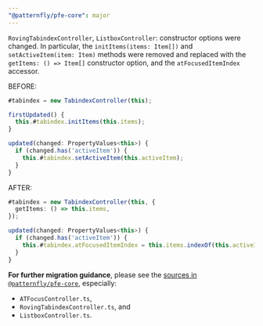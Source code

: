```yaml
---
"@patternfly/pfe-core": major
---
```

`RovingTabindexController`, `ListboxController`: constructor options were changed. 
In particular, the `initItems(items: Item[])` and `setActiveItem(item: Item)` methods
were removed and replaced with the `getItems: () => Item[]` constructor option, and 
the `atFocusedItemIndex` accessor.

BEFORE:

```ts
#tabindex = new TabindexController(this);

firstUpdated() {
  this.#tabindex.initItems(this.items);
}

updated(changed: PropertyValues<this>) {
  if (changed.has('activeItem')) {
    this.#tabindex.setActiveItem(this.activeItem);
  }
}
```

AFTER:

```ts
#tabindex = new TabindexController(this, {
  getItems: () => this.items,
});

updated(changed: PropertyValues<this>) {
  if (changed.has('activeItem')) {
    this.#tabindex.atFocusedItemIndex = this.items.indexOf(this.activeItem);
  }
}
```


**For further migration guidance**, please see the [sources in `@patternfly/pfe-core`][sources],
especially:
- `ATFocusController.ts`,
- `RovingTabindexController.ts`, and
- `ListboxController.ts`.

[sources]: https://github.com/patternfly/patternfly-elements/tree/main/core/pfe-core/controllers/
